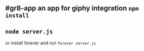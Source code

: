 #gr8-app
an app for giphy integration
`npm install`
---
`node server.js`
---
or install forever and run `forever server.js`

